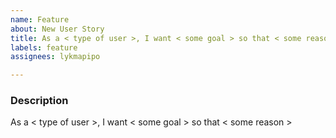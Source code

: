 ```yaml
---
name: Feature
about: New User Story
title: As a < type of user >, I want < some goal > so that < some reason >
labels: feature
assignees: lykmapipo

---
```


### Description
As a < type of user >, I want < some goal > so that < some reason >
